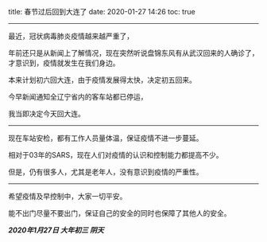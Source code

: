 title: 春节过后回到大连了
date: 2020-01-27 14:26
toc: true

---
最近，冠状病毒肺炎疫情越来越严重了，

年前还只是从新闻上了解情况，现在突然听说盘锦东风有从武汉回来的人确诊了，才意识到，疫情就发生在我们身边。

本来计划初六回大连，由于疫情发展得太快，决定初五回来。

今早新闻通知全辽宁省内的客车站都已停运，

我当即决定今天回大连。

---

现在车站安检，都有工作人员量体温，保证疫情不进一步蔓延。

相对于03年的SARS，现在人们对疫情的认识和控制能力都提高不少。

但是，仍有很多人，尤其是老年人，没有意识到疫情的严重性。

---

希望疫情及早控制中，大家一切平安。

能不出门尽量不要出门，保证自己的安全的同时也保障了其他人的安全。

***2020年1月27日 大年初三 阴天***
